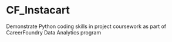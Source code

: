 # CF_Instacart
Demonstrate Python coding skills in project coursework as part of CareerFoundry Data Analytics program
